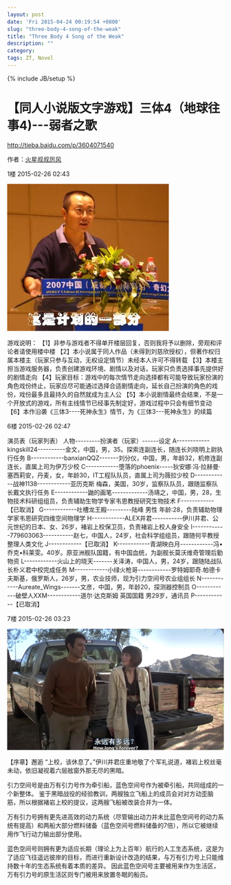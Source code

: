 ```yaml
---
layout: post
date: 'Fri 2015-04-24 00:19:54 +0800'
slug: "three-body-4-song-of-the-weak"
title: "Three Body 4 Song of the Weak"
description: ""
category: 
tags: ZT, Novel
---
```

{% include JB/setup %}

# 【同人小说版文字游戏】三体4（地球往事4)---弱者之歌

http://tieba.baidu.com/p/3604071540

作者：[火星叔叔厉风](http://tieba.baidu.com/home/main?un=%E7%81%AB%E6%98%9F%E5%8F%94%E5%8F%94%E5%8E%89%E9%A3%8E&ie=utf-8)

1楼 2015-02-26 02:43

![](/assets/images/2015/1ofPlaned.jpg)

游戏说明：
【1】非参与游戏者不得单开楼层回复，否则我将予以删除，旁观和评论者请使用楼中楼
【2】本小说属于同人作品（未得到刘慈欣授权），但著作权归属本楼主（玩家只参与互动，无权设定情节）未经本人许可不得转载
【3】本楼主担当游戏服务器，负责创建游戏环境、剧情以及对话，玩家只负责选择事先提供好的剧情走向
【4】玩家目标：游戏中的每次情节走向选择都有可能导致玩家扮演的角色戏份终止，玩家应尽可能通过选择合适剧情走向，延长自己扮演的角色的戏份，戏份最多且最持久的自然就成为主人公
【5】本小说剧情最终会结束，不是一个开放式的游戏，所有主线情节已经事先制定好，游戏过程中只会有细节变动
【6】本作沿袭《三体3----死神永生》情节，为《三体3---死神永生》的续篇

6楼 2015-02-26 02:47

演员表（玩家列表）
人物---------扮演者（玩家）------设定
A------------kingskill24----------金文，中国，男，35。探索连副连长，随连长刘晓明上尉执行任务
B------------banxianQQZ-------刘分仪，中国，男，年龄32，机修连副连长，直属上司为伊万少校
C------------堕落的phoenix-----狄安娜·冯·拉赫曼·塞西莉安，丹麦，女，年龄30，IT工程队队员，直属上司为薇拉少校
D------------战神1138------------亚历克斯 梅森，美国，30岁，监察队队员，跟随监察队长戴文执行任务
E------------鼬的画笔-------------汤靖之，中国，男，28，生物技术科研组组员，负责辅助生物学专家韦恩教授研究生物技术
F------------【已取消】
G------------吐槽龙王殿---------陆峰 男性 年龄:28，负责辅助物理学家韦恩研究四维空间物理学
H------------ALEX井君-----------伊川井君、公元世纪的日本、女、26岁，褚岩上校保卫员，负责褚岩上校人身安全
I------------779603063-----------赵七，中国人，24岁，社会科学组组员，跟随何平教授整理人类文化
J------------【已取消】
K------------青湖映白月------------冯•乔克•科莱雯。40岁。原亚洲舰队国籍，有中国血统，为副舰长莫沃维奇管理后勤物资
L------------火山上的晓天-------关泽涛，中国人，男，24岁，跟随陆战队长朴义君中校完成任务
M------------小绿火枪哥------------罗特姆耶奇.帕德卡夫斯基，俄罗斯人，26岁，男，农业技师，现为引力空间号农业组组长
N------------Aureate_Wings-------文彦，中国，男，年龄20，探测器控制员
O------------破壁人XXM------------道尔·达克斯姆 英国国籍 男29岁，通讯员
P------------【已取消】

7楼 2015-02-26 03:23

![](/assets/images/2015/HowLongsForever.jpg)

【序章】邂逅
“上校，该休息了。”伊川井君庄重地敬了个军礼说道，褚岩上校丝毫未动，依旧凝视着六层舷窗外那无尽的黑暗。


引力空间号是由万有引力号作为牵引船，蓝色空间号作为被牵引船，共同组成的一个新整体。
鉴于黑暗战役的经验教训，两艘独立飞船上的成员会对对方动歪脑筋，所以根据褚岩上校的提议，这两艘飞船被改装合并为一体。


万有引力号拥有更先进高效的动力系统（尽管输出动力并未比蓝色空间号的动力系统有提高）和两船大部分燃料储备（蓝色空间号燃料储备的7倍），所以它被继续用作飞行动力输出部分使用。


蓝色空间号则拥有更为适应长期（理论上为上百年）航行的人工生态系统，这是为了适应飞往遥远彼岸的目标，而进行重新设计改造的结果，与万有引力号上只能维持数十年的生态系统有着本质的差异。
因此蓝色空间号主要被用来作为生活区，万有引力号的原生活区则专门被用来放置冬眠的船员。

